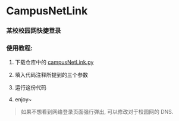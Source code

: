 # CampusNetLink

### 某校校园网快捷登录

### 使用教程:

1. 下载仓库中的 [campusNetLink.py](https://github.com/n-WN/CampusNetLink/blob/main/campusNetLink.py)

2. 填入代码注释所提到的三个参数

3. 运行这份代码

4. enjoy~

> 如果不想看到网络登录页面强行弹出, 可以修改对于校园网的 DNS.
